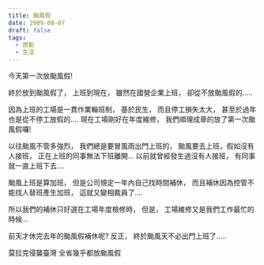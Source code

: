 ```yaml
---
title: 颱風假
date: 2009-08-07
draft: false
tags:
  - 原創
  - 生活
---
```

今天第一次放颱風假!

終於放到颱風假了，
上班到現在，
雖然在國營企業上班，
卻從不放颱風假的.....

因為上班的工場是一貫作業輪班制，
基於民生，
而且停工損失太大，
甚至於過年也是從不停工放假的....
現在工場剛好在年度維修，
我們順理成章的放了第一次颱風假囉!

以往颱風不管多強烈，
我們總是要冒風雨出門上班的，
颱風要去上班，假如沒有人接班，
正在上班的同事無法下班離開...
以前就曾經發生過沒有人接班，
有同事就一直上班下去....

颱風上班是算加班，
但是公司規定一年內自己找時間補休，
而且補休因為控管不能找人替班產生加班，
這就又變相裁員了....

所以我們的補休只好選在工場年度檢修時，
但是，
工場維修又是我們工作最忙的時候...

前天才休完去年的颱風假補休呢?
反正，
終於颱風天不必出門上班了.....

莫拉克侵襲臺灣
全省幾乎都放颱風假
